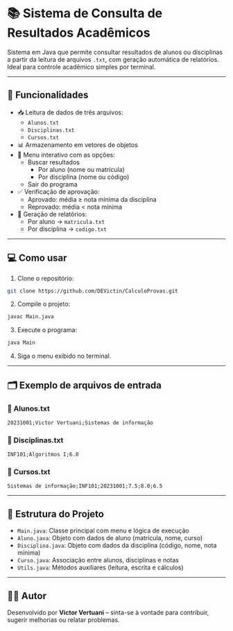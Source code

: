 # 📚 Sistema de Consulta de Resultados Acadêmicos

Sistema em Java que permite consultar resultados de alunos ou disciplinas a partir da leitura de arquivos `.txt`, com geração automática de relatórios. Ideal para controle acadêmico simples por terminal.

---

## 🚀 Funcionalidades

- 📥 Leitura de dados de três arquivos:
  - `Alunos.txt`
  - `Disciplinas.txt`
  - `Cursos.txt`
- 📊 Armazenamento em vetores de objetos
- 🧭 Menu interativo com as opções:
  - Buscar resultados
    - Por aluno (nome ou matrícula)
    - Por disciplina (nome ou código)
  - Sair do programa
- ✅ Verificação de aprovação:
  - Aprovado: média ≥ nota mínima da disciplina
  - Reprovado: média < nota mínima
- 📄 Geração de relatórios:
  - Por aluno → `matricula.txt`
  - Por disciplina → `codigo.txt`

---

## 💻 Como usar

1. Clone o repositório:

```bash
git clone https://github.com/DEVictin/CalculoProvas.git
```

2. Compile o projeto:

```bash
javac Main.java
```

3. Execute o programa:

```bash
java Main
```

4. Siga o menu exibido no terminal.

---

## 🗂 Exemplo de arquivos de entrada

### 📄 Alunos.txt

```
20231001;Victor Vertuani;Sistemas de informação
```

### 📄 Disciplinas.txt

```
INF101;Algoritmos I;6.0
```

### 📄 Cursos.txt

```
Sistemas de informação;INF101;20231001;7.5;8.0;6.5
```

---

## 📎 Estrutura do Projeto

- `Main.java`: Classe principal com menu e lógica de execução
- `Aluno.java`: Objeto com dados de aluno (matrícula, nome, curso)
- `Disciplina.java`: Objeto com dados da disciplina (código, nome, nota mínima)
- `Curso.java`: Associação entre alunos, disciplinas e notas
- `Utils.java`: Métodos auxiliares (leitura, escrita e cálculos)

---


## 👨‍💻 Autor

Desenvolvido por **Victor Vertuani** – sinta-se à vontade para contribuir, sugerir melhorias ou relatar problemas.

